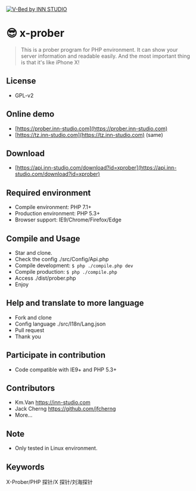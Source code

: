 ﻿[![V-Bed by INN STUDIO](https://wx3.sinaimg.cn/large/686ee05dly1fkvkxkwyhzj21gu0d2my8.jpg)](https://wx3.sinaimg.cn/large/686ee05dly1fkvkxkwyhzj21gu0d2my8.jpg)

# 😎 x-prober
> This is a prober program for PHP environment. It can show your server information and readable easily. And the most important thing is that it's like iPhone X!

## License
* GPL-v2

## Online demo
- [https://prober.inn-studio.com](https://prober.inn-studio.com)
- [https://tz.inn-studio.com](https://tz.inn-studio.com) (same)

## Download
- [https://api.inn-studio.com/download?id=xprober](https://api.inn-studio.com/download?id=xprober)

## Required environment
- Compile environment: PHP 7.1+
- Production environment: PHP 5.3+
- Browser support: IE9/Chrome/Firefox/Edge

## Compile and Usage
- Star and clone.
- Check the config ./src/Config/Api.php
- Compile development: `$ php ./compile.php dev`
- Compile production: `$ php ./compile.php`
- Access ./dist/prober.php
- Enjoy

## Help and translate to more language
- Fork and clone
- Config language ./src/I18n/Lang.json
- Pull request
- Thank you

## Participate in contribution
- Code compatible with IE9+ and PHP 5.3+

## Contributors
- Km.Van https://inn-studio.com
- Jack Cherng https://github.com/jfcherng
- More...

## Note
- Only tested in Linux environment.

## Keywords
X-Prober/PHP 探针/X 探针/刘海探针
